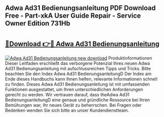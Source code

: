 ## Adwa Ad31 Bedienungsanleitung PDF Download Free - Part-xkA User Guide Repair - Service Owner Edition 731Hb

# <h2><a href="http://df2j5me.blite.top/?on=Adwa+Ad31+Bedienungsanleitung">🔗Download 👉🔴 Adwa Ad31 Bedienungsanleitung</a></h2>

[![Adwa Ad31 Bedienungsanleitung new download](https://i.imgur.com/lujVjoI.png)](http://df2j5me.blite.top/?on=Adwa+Ad31+Bedienungsanleitung)
Produktinformationen Dieser Leitfaden erschließt das verborgene Potenzial Ihres neuen Adwa Ad31 Bedienungsanleitung mit aufschlussreichen Tipps und Tricks. Bitte beachten Sie den Index Adwa Ad31 BedienungsanleitungD Der Index am Ende dieses Handbuchs kann Ihnen helfen, relevante Informationen schnell zu finden. Dieses Adwa Ad31 Bedienungsanleitung ist mit umfassenden Funktionen ausgestattet, um Ihren unterschiedlichen Anforderungen gerecht zu werden. Wir vertrauen darauf, dass theAdwa Ad31 BedienungsanleitungD eine genaue und gründliche Ressource bei Ihren Bemühungen war, Ihr neues Gerät zu beherrschen. Bei Fragen oder Bedenken wenden Sie sich bitte an unser Kundendienstteam.

